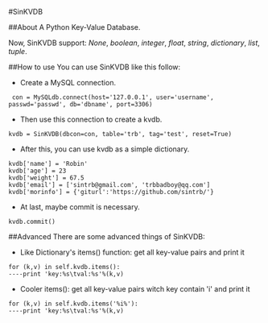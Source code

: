 #SinKVDB


##About
A Python Key-Value Database.

Now, SinKVDB support: *None*, *boolean*, *integer*, *float*, *string*, *dictionary*, *list*, *tuple*.

##How to use
You can use SinKVDB like this follow:

* Create a MySQL connection.
<pre><code> con = MySQLdb.connect(host='127.0.0.1', user='username', passwd='passwd', db='dbname', port=3306)</code></pre>

* Then use this connection to create a kvdb.
<pre><code>kvdb = SinKVDB(dbcon=con, table='trb', tag='test', reset=True)</code></pre>

* After this, you can use kvdb as a simple dictionary.
<pre><code>kvdb['name'] = 'Robin'
kvdb['age'] = 23
kvdb['weight'] = 67.5
kvdb['email'] = ['sintrb@gmail.com', 'trbbadboy@qq.com']
kvdb['morinfo'] = {'giturl':'https://github.com/sintrb/'}</code></pre>

* At last, maybe commit is necessary.
<pre><code>kvdb.commit()</code></pre>

##Advanced
There are some advanced things of SinKVDB:
* Like Dictionary's items() function: get all key-value pairs and print it
<pre><code>for (k,v) in self.kvdb.items():
----print 'key:%s\tval:%s'%(k,v)
</code></pre>

* Cooler items(): get all key-value pairs witch key contain 'i' and print it
<pre><code>for (k,v) in self.kvdb.items('%i%'):
----print 'key:%s\tval:%s'%(k,v)
</code></pre>


